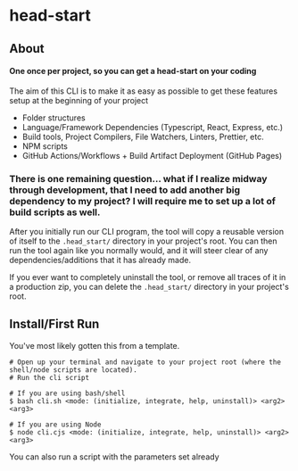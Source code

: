 # head-start
## About
#### One once per project, so you can get a head-start on your coding
The aim of this CLI is to make it as easy as possible to get these features setup at the beginning of your project
- Folder structures
- Language/Framework Dependencies (Typescript, React, Express, etc.)
- Build tools, Project Compilers, File Watchers, Linters, Prettier, etc.
- NPM scripts
- GitHub Actions/Workflows + Build Artifact Deployment (GitHub Pages)

### There is one remaining question... what if I realize midway through development, that I need to add another big dependency to my project? I will require me to set up a lot of build scripts as well.
After you initially run our CLI program, the tool will copy a reusable version of itself to the `.head_start/` directory in your project's root.
You can then run the tool again like you normally would, and it will steer clear of any dependencies/additions that it has already made.

If you ever want to completely uninstall the tool, or remove all traces of it in a production zip, you can delete the `.head_start/` directory in your project's root.

## Install/First Run
You've most likely gotten this from a template.
```shell
# Open up your terminal and navigate to your project root (where the shell/node scripts are located).
# Run the cli script

# If you are using bash/shell
$ bash cli.sh <mode: (initialize, integrate, help, uninstall)> <arg2> <arg3>

# If you are using Node
$ node cli.cjs <mode: (initialize, integrate, help, uninstall)> <arg2> <arg3>
```

You can also run a script with the parameters set already
